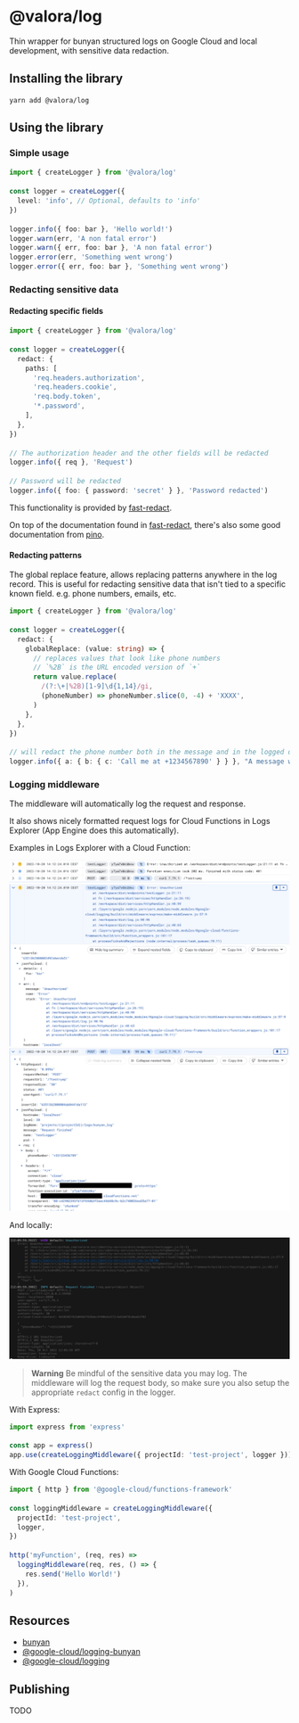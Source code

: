 # @valora/log

Thin wrapper for bunyan structured logs on Google Cloud and local development, with sensitive data redaction.

## Installing the library

```
yarn add @valora/log
```

## Using the library

### Simple usage

```typescript
import { createLogger } from '@valora/log'

const logger = createLogger({
  level: 'info', // Optional, defaults to 'info'
})

logger.info({ foo: bar }, 'Hello world!')
logger.warn(err, 'A non fatal error')
logger.warn({ err, foo: bar }, 'A non fatal error')
logger.error(err, 'Something went wrong')
logger.error({ err, foo: bar }, 'Something went wrong')
```

### Redacting sensitive data

#### Redacting specific fields

```typescript
import { createLogger } from '@valora/log'

const logger = createLogger({
  redact: {
    paths: [
      'req.headers.authorization',
      'req.headers.cookie',
      'req.body.token',
      '*.password',
    ],
  },
})

// The authorization header and the other fields will be redacted
logger.info({ req }, 'Request')

// Password will be redacted
logger.info({ foo: { password: 'secret' } }, 'Password redacted')
```

This functionality is provided by [fast-redact](https://github.com/davidmarkclements/fast-redact).

On top of the documentation found in [fast-redact](https://github.com/davidmarkclements/fast-redact), there's also some good documentation from [pino](https://github.com/pinojs/pino/blob/master/docs/redaction.md).

#### Redacting patterns

The global replace feature, allows replacing patterns anywhere in the log record. This is useful for redacting sensitive data that isn't tied to a specific known field. e.g. phone numbers, emails, etc.

```typescript
import { createLogger } from '@valora/log'

const logger = createLogger({
  redact: {
    globalReplace: (value: string) => {
      // replaces values that look like phone numbers
      // `%2B` is the URL encoded version of `+`
      return value.replace(
        /(?:\+|%2B)[1-9]\d{1,14}/gi,
        (phoneNumber) => phoneNumber.slice(0, -4) + 'XXXX',
      )
    },
  },
})

// will redact the phone number both in the message and in the logged object.
logger.info({ a: { b: { c: 'Call me at +1234567890' } } }, "A message with a phone number: +123456789"
```

### Logging middleware

The middleware will automatically log the request and response.

It also shows nicely formatted request logs for Cloud Functions in Logs Explorer (App Engine does this automatically).

Examples in Logs Explorer with a Cloud Function:

![logs-gcf](./docs/images/logs-gcf.png)
![logs-gcf-warn-expanded](./docs/images/logs-gcf-warn-expanded.png)
![logs-gcf-expanded](./docs/images/logs-gcf-expanded.png)

And locally:

![logs-local](./docs/images/logs-local.png)

> **Warning**
> Be mindful of the sensitive data you may log. The middleware will log the request body, so make sure you also setup the appropriate `redact` config in the logger.

With Express:

```typescript
import express from 'express'

const app = express()
app.use(createLoggingMiddleware({ projectId: 'test-project', logger }))
```

With Google Cloud Functions:

```typescript
import { http } from '@google-cloud/functions-framework'

const loggingMiddleware = createLoggingMiddleware({
  projectId: 'test-project',
  logger,
})

http('myFunction', (req, res) =>
  loggingMiddleware(req, res, () => {
    res.send('Hello World!')
  }),
)
```

## Resources

- [bunyan](https://github.com/trentm/node-bunyan)
- [@google-cloud/logging-bunyan](https://github.com/googleapis/nodejs-logging-bunyan)
- [@google-cloud/logging](https://github.com/googleapis/nodejs-logging)

## Publishing

TODO
